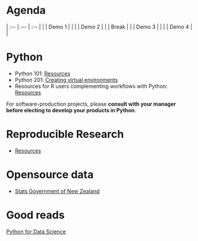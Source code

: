 # Agenda

| :-- | :-- | :-- |
| | Demo 1 | |
| | Demo 2 | |
| Break |
| | Demo 3 | |
| | Demo 4 | |

# Python

- Python 101: [Resources](novice/) 
- Python 201: [Creating virtual environments](https://docs.google.com/presentation/d/1Tc6bMM7UWm92aahi-pleJUBNRh_fDl_D7jgNZbErbY4/) 
- Resources for R users complementing workflows with Python: [Resources](r_users/)

For software-production projects, please **consult with your manager before electing to develop your products in Python**.  
 
# Reproducible Research

- [Resources](rr)

# Opensource data
- [Stats Government of New Zealand](https://www.stats.govt.nz/)

# Good reads

[Python for Data Science](https://byuidatascience.github.io/python4ds/index.html)
